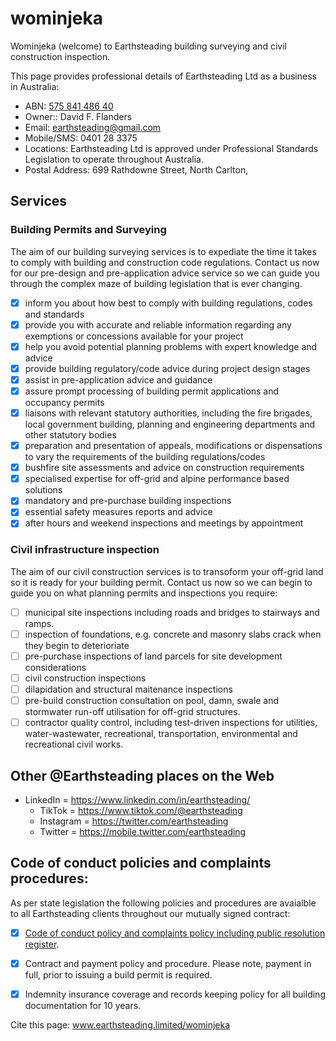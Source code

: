 # wominjeka
Wominjeka (welcome) to Earthsteading building surveying and civil construction inspection.

This page provides professional details of Earthsteading Ltd as a business in Australia:
  * ABN: [575 841 486 40](https://abr.business.gov.au/ABN/View?id=57584148640#)
  * Owner:: David F. Flanders
  * Email: earthsteading@gmail.com
  * Mobile/SMS: 0401 28 3375
  * Locations: Earthsteading Ltd is approved under Professional Standards Legislation to operate throughout Australia.
  * Postal Address: 699 Rathdowne Street, North Carlton, 

## Services 

### Building Permits and Surveying
The aim of our building surveying services is to expediate the time it takes to comply with building and construction code regulations.  Contact us now for our pre-design and pre-application advice service so we can guide you through the complex maze of building legislation that is ever changing. 

 - [x] inform you about how best to comply with building regulations, codes and standards
 - [x] provide you with accurate and reliable information regarding any exemptions or concessions available for your project
 - [x] help you avoid potential planning problems with expert knowledge and advice
 - [x] provide building regulatory/code advice during project design stages
 - [x] assist in pre-application advice and guidance
 - [x] assure prompt processing of building permit applications and occupancy permits
 - [x] liaisons with relevant statutory authorities, including the fire brigades, local government building, planning and engineering departments and other statutory bodies
 - [x] preparation and presentation of appeals, modifications or dispensations to vary the requirements of the building regulations/codes
 - [x] bushfire site assessments and advice on construction requirements
 - [x] specialised expertise for off-grid and alpine performance based solutions
 - [x] mandatory and pre-purchase building inspections
 - [x] essential safety measures reports and advice
 - [x] after hours and weekend inspections and meetings by appointment

### Civil infrastructure inspection
The aim of our civil construction services is to transoform your off-grid land so it is ready for your building permit. Contact us now so we can begin to guide you on what planning permits and inspections you require:
 - [ ] municipal site inspections including roads and bridges to stairways and ramps.
 - [ ] inspection of foundations, e.g. concrete and masonry slabs crack when they begin to deterioriate
 - [ ] pre-purchase inspections of land parcels for site development considerations
 - [ ] civil construction inspections
 - [ ] dilapidation and structural maitenance inspections
 - [ ] pre-build construction consultation on pool, damn, swale and stormwater run-off utilisation for off-grid structures.
 - [ ] contractor quality control, including test-driven inspections for utilities, water-wastewater, recreational, transportation, environmental and recreational civil works.

## Other @Earthsteading places on the Web
   * LinkedIn = https://www.linkedin.com/in/earthsteading/
     * TikTok = https://www.tiktok.com/@earthsteading
     * Instagram = https://twitter.com/earthsteading
     * Twitter = https://mobile.twitter.com/earthsteading

## Code of conduct policies and complaints procedures:
As per state legislation the following policies and procedures are avaialble to all Earthsteading clients throughout our mutually signed contract:
  - [x] [Code of conduct policy and complaints policy including public resolution register](https://github.com/earthsteading/complaints-procedure]).
  - [x] Contract and payment policy and procedure.  Please note, payment in full, prior to issuing a build permit is required.
  - [x] Indemnity insurance coverage and records keeping policy for all building documentation for 10 years.


Cite this page: www.earthsteading.limited/wominjeka
